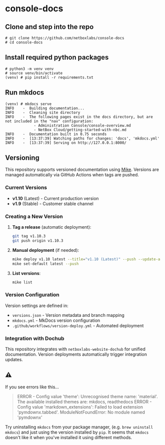 # console-docs 

## Clone and step into the repo

```
# git clone https://github.com/netboxlabs/console-docs
# cd console-docs
```

## Install required python packages

```
# python3 -m venv venv
# source venv/bin/activate
(venv) # pip install -r requirements.txt
```

## Run mkdocs

```
(venv) # mkdocs serve
INFO    -  Building documentation...
INFO    -  Cleaning site directory
INFO    -  The following pages exist in the docs directory, but are not included in the "nav" configuration:
             - Administration Console/console-overview.md
             - NetBox Cloud/getting-started-with-nbc.md
INFO    -  Documentation built in 0.75 seconds
INFO    -  [13:37:39] Watching paths for changes: 'docs', 'mkdocs.yml'
INFO    -  [13:37:39] Serving on http://127.0.0.1:8000/
```

## Versioning

This repository supports versioned documentation using [Mike](https://github.com/jimporter/mike). Versions are managed automatically via GitHub Actions when tags are pushed.

### Current Versions
- **v1.10** (Latest) - Current production version
- **v1.9** (Stable) - Customer stable channel

### Creating a New Version

1. **Tag a release** (automatic deployment):
   ```bash
   git tag v1.10.3
   git push origin v1.10.3
   ```

2. **Manual deployment** (if needed):
   ```bash
   mike deploy v1.10 latest --title="v1.10 (Latest)" --push --update-aliases
   mike set-default latest --push
   ```

3. **List versions**:
   ```bash
   mike list
   ```

### Version Configuration

Version settings are defined in:
- `versions.json` - Version metadata and branch mapping
- `mkdocs.yml` - MkDocs version configuration
- `.github/workflows/version-deploy.yml` - Automated deployment

### Integration with Dochub

This repository integrates with `netboxlabs-website-dochub` for unified documentation. Version deployments automatically trigger integration updates.

## :warning:

If you see errors like this...

> ERROR   -  Config value 'theme': Unrecognised theme name: 'material'. The available installed themes are: mkdocs, readthedocs
> ERROR   -  Config value 'markdown_extensions': Failed to load extension 'pymdownx.tabbed'.
>            ModuleNotFoundError: No module named 'pymdownx'


 Try uninstalling `mkdocs` from your package manager, (e.g. `brew uninstall mkdocs`) and just using the version installed by `pip`. It seems that `mkdocs` doesn't like it when you've installed it using different methods.